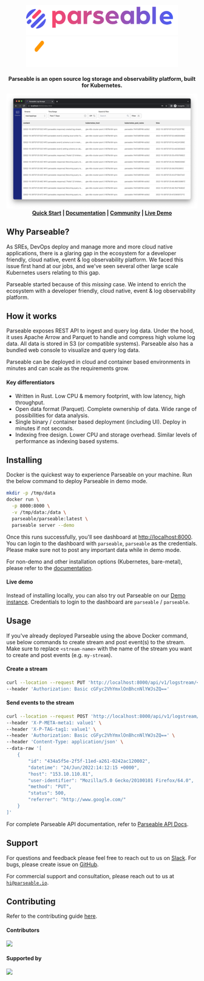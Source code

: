 <p align="center">
  <span">
    <img src="https://raw.githubusercontent.com/parseablehq/.github/main/images/logo.svg#gh-light-mode-only" alt="Parseable" width="400" height="80" />
    <img src="https://raw.githubusercontent.com/parseablehq/.github/main/images/logo-dark.png#gh-dark-mode-only" alt="Parseable" width="400" height="80" />
  </a> 
</p>

<h4 align="center">
  <p> Parseable is an open source log storage and observability platform, built for Kubernetes. </p>
  <img src="https://raw.githubusercontent.com/parseablehq/.github/main/images/console.png" />
  <a href="https://www.parseable.io/docs/quick-start" target="_blank">Quick Start</a> |
  <a href="https://www.parseable.io/docs/introduction" target="_blank">Documentation</a> |
  <a href="https://launchpass.com/parseable" target="_blank">Community</a> |
  <a href="https://demo.parseable.io" target="_blank">Live Demo</a>
</h4>

## Why Parseable?

As SREs, DevOps deploy and manage more and more cloud native applications, there is a glaring gap in the ecosystem for a developer friendly, cloud native, event & log observability platform. We faced this issue first hand at our jobs, and we've seen several other large scale Kubernetes users relating to this gap.

Parseable started because of this _missing_ case. We intend to enrich the ecosystem with a developer friendly, cloud native, event & log observability platform.
## How it works

Parseable exposes REST API to ingest and query log data. Under the hood, it uses Apache Arrow and Parquet to handle and compress high volume log data. All data is stored in S3 (or compatible systems). Parseable also has a bundled web console to visualize and query log data. 

Parseable can be deployed in cloud and container based environments in minutes and can scale as the requirements grow.

#### Key differentiators

- Written in Rust. Low CPU & memory footprint, with low latency, high throughput.
- Open data format (Parquet). Complete ownership of data. Wide range of possibilities for data analysis.
- Single binary / container based deployment (including UI). Deploy in minutes if not seconds.
- Indexing free design. Lower CPU and storage overhead. Similar levels of performance as indexing based systems.

## Installing

Docker is the quickest way to experience Parseable on your machine. Run the below command to deploy Parseable in demo mode.

```sh
mkdir -p /tmp/data
docker run \
  -p 8000:8000 \
  -v /tmp/data:/data \
  parseable/parseable:latest \
  parseable server --demo
```

Once this runs successfully, you'll see dashboard at [http://localhost:8000](http://localhost:8000). You can login to the dashboard with `parseable`, `parseable` as the credentials. Please make sure not to post any important data while in demo mode.

For non-demo and other installation options (Kubernetes, bare-metal), please refer to the [documentation](https://www.parseable.io/docs/category/installation).

#### Live demo 

Instead of installing locally, you can also try out Parseable on our [Demo instance](https://demo.parseable.io). Credentials to login to the dashboard are `parseable` / `parseable`.

## Usage

If you've already deployed Parseable using the above Docker command, use below commands to create stream and post event(s) to the stream. Make sure to replace `<stream-name>` with the name of the stream you want to create and post events (e.g. `my-stream`).

#### Create a stream

```sh
curl --location --request PUT 'http://localhost:8000/api/v1/logstream/<stream-name>' \
--header 'Authorization: Basic cGFyc2VhYmxlOnBhcnNlYWJsZQ=='
```

#### Send events to the stream

```sh
curl --location --request POST 'http://localhost:8000/api/v1/logstream/<stream-name>' \
--header 'X-P-META-meta1: value1' \
--header 'X-P-TAG-tag1: value1' \
--header 'Authorization: Basic cGFyc2VhYmxlOnBhcnNlYWJsZQ==' \
--header 'Content-Type: application/json' \
--data-raw '[
    {
        "id": "434a5f5e-2f5f-11ed-a261-0242ac120002",
        "datetime": "24/Jun/2022:14:12:15 +0000",
        "host": "153.10.110.81", 
        "user-identifier": "Mozilla/5.0 Gecko/20100101 Firefox/64.0", 
        "method": "PUT", 
        "status": 500, 
        "referrer": "http://www.google.com/"
    }
]'
```

For complete Parseable API documentation, refer to [Parseable API Docs](https://www.parseable.io/docs/category/api).

## Support

For questions and feedback please feel free to reach out to us on [Slack](https://launchpass.com/parseable). For bugs, please create issue on [GitHub](https://github.com/parseablehq/parseable/issues). 

For commercial support and consultation, please reach out to us at [`hi@parseable.io`](mailto:hi@parseable.io).

## Contributing

Refer to the contributing guide [here](https://www.parseable.io/docs/contributing).

#### Contributors

<a href="https://github.com/parseablehq/parseable/graphs/contributors"><img src="https://contrib.rocks/image?repo=parseablehq/parseable" /></a>

#### Supported by

<a href="https://fossunited.org/" target="_blank"><img src="http://fossunited.org/files/fossunited-badge.svg"></a>
